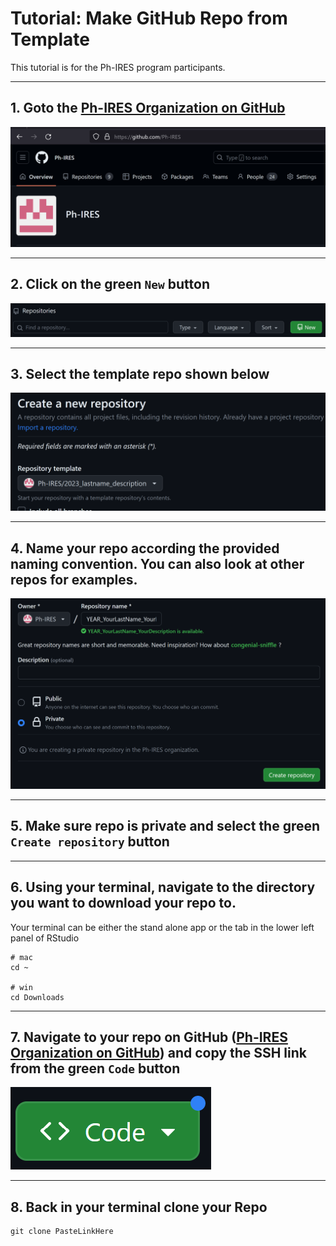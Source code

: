 # Tutorial: Make GitHub Repo from Template

This tutorial is for the Ph-IRES program participants.

---

## 1. Goto the [Ph-IRES Organization on GitHub](https://github.com/Ph-IRES)

![](phires_org.png)
	
---

## 2. Click on the green `New` button

![](new_button.png)

---

## 3. Select the template repo shown below

![](template_repo.png)
	
---

## 4. Name your repo according the provided naming convention.  You can also look at other repos for examples.

![](name_repo.png)
	
---

## 5. Make sure repo is private and select the green `Create repository` button

---

## 6. Using your terminal, navigate to the directory you want to download your repo to.

Your terminal can be either the stand alone app or the tab in the lower left panel of RStudio

```
# mac
cd ~

# win
cd Downloads
```

---

## 7. Navigate to your repo on GitHub ([Ph-IRES Organization on GitHub](https://github.com/Ph-IRES)) and copy the SSH link from the green `Code` button

![](code_button.png)

---

## 8. Back in your terminal clone your Repo

```
git clone PasteLinkHere
```
